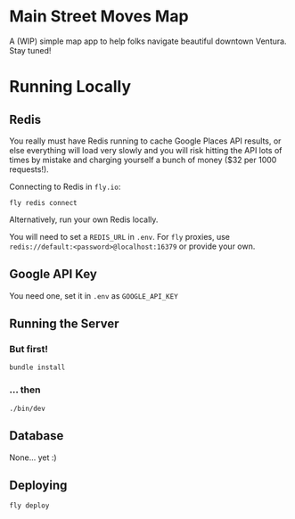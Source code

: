 # Main Street Moves Map

A (WIP) simple map app to help folks navigate beautiful downtown Ventura. Stay tuned!

# Running Locally

## Redis

You really must have Redis running to cache Google Places API results, or else everything will load very slowly and you will risk hitting the API lots of times by mistake and charging yourself a bunch of money ($32 per 1000 requests!).

Connecting to Redis in `fly.io`:

```
fly redis connect
```

Alternatively, run your own Redis locally. 

You will need to set a `REDIS_URL` in `.env`. For `fly` proxies, use `redis://default:<password>@localhost:16379` or provide your own.

## Google API Key

You need one, set it in `.env` as `GOOGLE_API_KEY`

## Running the Server

### But first!

`bundle install`

### ... then

`./bin/dev`

## Database

None... yet :)

## Deploying

`fly deploy`
